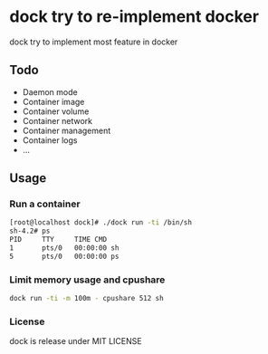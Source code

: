 # dock try to re-implement docker

dock try to implement most feature in docker

## Todo

- Daemon mode
- Container image
- Container volume
- Container network
- Container management
- Container logs
- ...

## Usage

### Run a container

```sh
[root@localhost dock]# ./dock run -ti /bin/sh
sh-4.2# ps
PID     TTY     TIME CMD
1       pts/0   00:00:00 sh
5       pts/0   00:00:00 ps
```

### Limit memory usage and cpushare

```sh
dock run -ti -m 100m - cpushare 512 sh
```

### License

dock is release under MIT LICENSE